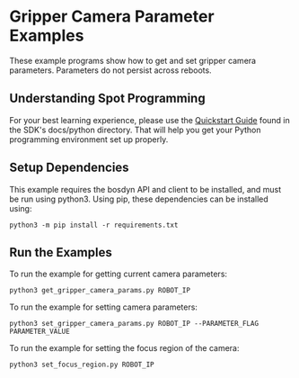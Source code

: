 <!--
Copyright (c) 2023 Boston Dynamics, Inc.  All rights reserved.

Downloading, reproducing, distributing or otherwise using the SDK Software
is subject to the terms and conditions of the Boston Dynamics Software
Development Kit License (20191101-BDSDK-SL).
-->

# Gripper Camera Parameter Examples

These example programs show how to get and set gripper camera parameters. Parameters do not persist across reboots.

## Understanding Spot Programming

For your best learning experience, please use the [Quickstart Guide](../../../docs/python/quickstart.md)
found in the SDK's docs/python directory. That will help you get your Python programming environment set up properly.

## Setup Dependencies

This example requires the bosdyn API and client to be installed, and must be run using python3. Using pip, these dependencies can be installed using:

```
python3 -m pip install -r requirements.txt
```

## Run the Examples

To run the example for getting current camera parameters:

```
python3 get_gripper_camera_params.py ROBOT_IP
```

To run the example for setting camera parameters:

```
python3 set_gripper_camera_params.py ROBOT_IP --PARAMETER_FLAG PARAMETER_VALUE
```

To run the example for setting the focus region of the camera:

```
python3 set_focus_region.py ROBOT_IP
```
